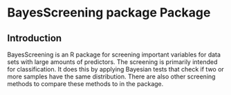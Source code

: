 # BayesScreening package Package


## Introduction

BayesScreening is an R package for screening important variables for data sets with large amounts of predictors. The screening is primarily intended for classification. It does this by applying Bayesian tests that check if two or more samples have the same distribution. There are also other screening methods to compare these methods to in the package.

